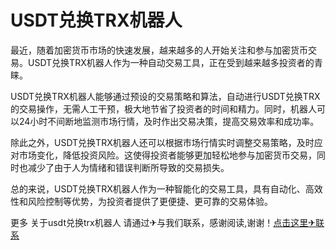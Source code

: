 # USDT兑换TRX机器人

最近，随着加密货币市场的快速发展，越来越多的人开始关注和参与加密货币交易。USDT兑换TRX机器人作为一种自动交易工具，正在受到越来越多投资者的青睐。

USDT兑换TRX机器人能够通过预设的交易策略和算法，自动进行USDT兑换TRX的交易操作，无需人工干预，极大地节省了投资者的时间和精力。同时，机器人可以24小时不间断地监测市场行情，及时作出交易决策，提高交易效率和成功率。

除此之外，USDT兑换TRX机器人还可以根据市场行情实时调整交易策略，及时应对市场变化，降低投资风险。这使得投资者能够更加轻松地参与加密货币交易，同时也减少了由于人为情绪和错误判断所导致的交易损失。

总的来说，USDT兑换TRX机器人作为一种智能化的交易工具，具有自动化、高效性和风险控制等优势，为投资者提供了更便捷、更可靠的交易体验。

更多 关于usdt兑换trx机器人 请通过✈与我们联系，感谢阅读,谢谢！[点击这里✈联系](https://www.trx.tw)